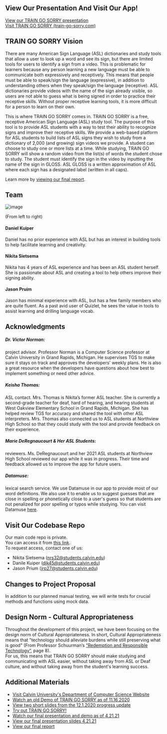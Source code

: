 ## View Our Presentation And Visit Our App!
[View our TRAIN GO SORRY presentation](https://youtu.be/6YA291wuX6o)  
[Visit TRAIN GO SORRY (train-go-sorry.com)](https://train-go-sorry.com/splash-page)

## TRAIN GO SORRY Vision
There are many American Sign Language (ASL) dictionaries and study tools that allow a user to look up a word and see its sign, but there are limited tools for users to identify a sign from a video. This is problematic for learners because any person learning a new language must be able to communicate both expressively and receptively. This means that people must be able to speak/sign the language (expressive), in addition to understanding others when they speak/sign the language (receptive). ASL dictionaries provide videos with the name of the sign already visible, so users are not able to guess what is being signed in order to practice their receptive skills. Without proper receptive learning tools, it is more difficult for a person to learn on their own.

This is where TRAIN GO SORRY comes in. TRAIN GO SORRY is a free, receptive American Sign Language (ASL) study tool. The purpose of this tool is to provide ASL students with a way to test their ability to recognize signs and improve their receptive skills. We provide a web-based platform for ASL students to build lists of ASL signs they wish to study from a dictionary of 2,000 (and growing) sign videos we provide. A student can choose to study one or more lists at a time. While studying, TRAIN GO SORRY will show a random video from the list(s) of words the student chose to study. The student must identify the sign in the video by inputting the name of the sign in GLOSS. ASL GLOSS is a written approximation of ASL where each sign has a designated label (written in all caps).

Learn more by [viewing our final report](https://docs.google.com/document/d/1_fURlDXMrJFg-Cic4C7cXfWYhcJQDL0orK3hBogbvm8/edit?usp=sharing).

## Team
![image](https://user-images.githubusercontent.com/38587739/114957604-5d3f1980-9e2f-11eb-974d-12a6b54b9a1d.png)

(From left to right)

#### Daniel Kuiper
Daniel has no prior experience with ASL but has an interest in building tools to help facilitate learning and creativity.

#### Nikita Sietsema
Nikita has 4 years of ASL experience and has been an ASL student herself. She is passionate about ASL and creating a tool to help others improve their signing ability.  

#### Jason Pruim
Jason has minimal experience with ASL, but has a few family members who are quite fluent. As a past avid user of Quizlet, he sees the value in tools to assist learning and drilling language vocab.

## Acknowledgments  
##### Dr. Victor Norman:  
project advisor. Professor Norman is a Computer Science professor at Calvin University in Grand Rapids, Michigan. He supervises TGS to make sure it stays on track and approves the developers' weekly plans. He is also a great resource when the developers have questions about how best to implement something or need other advice.

##### Keisha Thomas:  
ASL contact. Mrs. Thomas is Nikita’s former ASL teacher. She is currently a second-grade teacher for deaf, hard of hearing, and hearing students at West Oakview Elementary School in Grand Rapids, Michigan. She has helped review TGS for accuracy and shared the tool with other ASL interpreters. Mrs. Thomas also connected us to ASL students at Northview High School so that they could study with the tool and provide feedback on their experience.

##### Marie DeRegnaucourt & Her ASL Students:  
reviewers. Ms. DeRegnaucourt and her 2021 ASL students at Northview High School reviewed our app while it was in progress. Their time and feedback allowed us to improve the app for future users.

##### Datamuse:  
lexical search service. We use Datamuse in our app to provide most of our word definitions. We also use it to enable us to suggest guesses that are close in spelling or phonetically close to a user's guess so that students are not penalized for poor spelling or typos while studying. You can visit Datamuse [here](https://www.datamuse.com/).

## Visit Our Codebase Repo  
Our main code repo is private.  
You can access it from [this link](https://github.com/nrs32/TRAIN-GO-SORRY).  
To request access, contact one of us: 
- Nikita Sietsema (nrs32@students.calvin.edu)
- Danile Kuiper (djk45@students.calvin.edu)
- Jason Prium (jrp27@students.calvin.edu)

## Changes to Project Proposal  
In addition to our planned manual testing, we will write tests for crucial methods and functions using mock data.

## Design Norm - Cultural Appropriateness
Throughout the development of this project, we have been focusing on the design norm of Cultural Appropriateness. In short, Cultural Appropriateness means that "technology should alleviate burdens while still preserving what is good" (From Professor Schuurman’s [“Redemption and Responsible Technology”](https://digitalcollections.dordt.edu/cgi/viewcontent.cgi?article=2949&context=pro_rege), page 8).  
For us, this means that TRAIN GO SORRY should make studying and communicating with ASL easier, without taking away from ASL or Deaf culture, and without taking away from the student's learning success.

## Additional Materials
- [Visit Calvin University's Department of Computer Science Website](https://computing.calvin.edu/)
- [Watch an old Demo of TRAIN GO SORRY as of 11.16.2020](https://drive.google.com/file/d/1OKjdZd7fVEyf2_HIDRTdqHVeglfiIdyk/view)
- [View two short slides from the 12.1.2020 progress update](https://docs.google.com/presentation/d/1HaN_uBQSzQsTQfRhlMdyFjpIerFnVku42m0nG9lSFoE/edit?usp=sharing)
- [Try out TRAIN GO SORRY!](https://train-go-sorry.com/splash-page)
- [Watch our final presentation and demo as of 4.21.21](https://youtu.be/6YA291wuX6o)
- [View our final presentation slides 4.21.21](https://docs.google.com/presentation/d/1T15ye_sdm0sDpTSfNy3tU3yrTAoEBjq2w5AtQVv7vTM/edit?usp=sharing)
- [View our final report](https://docs.google.com/document/d/1_fURlDXMrJFg-Cic4C7cXfWYhcJQDL0orK3hBogbvm8/edit?usp=sharing)
